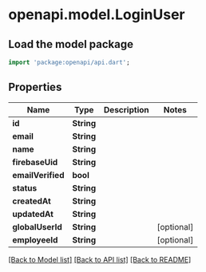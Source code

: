 # openapi.model.LoginUser

## Load the model package
```dart
import 'package:openapi/api.dart';
```

## Properties
Name | Type | Description | Notes
------------ | ------------- | ------------- | -------------
**id** | **String** |  | 
**email** | **String** |  | 
**name** | **String** |  | 
**firebaseUid** | **String** |  | 
**emailVerified** | **bool** |  | 
**status** | **String** |  | 
**createdAt** | **String** |  | 
**updatedAt** | **String** |  | 
**globalUserId** | **String** |  | [optional] 
**employeeId** | **String** |  | [optional] 

[[Back to Model list]](../README.md#documentation-for-models) [[Back to API list]](../README.md#documentation-for-api-endpoints) [[Back to README]](../README.md)


